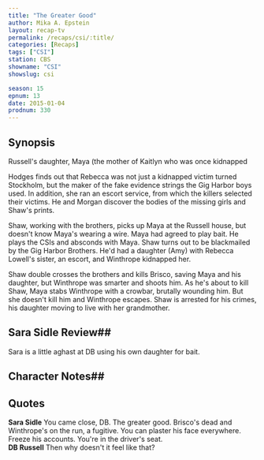```yaml
---
title: "The Greater Good"
author: Mika A. Epstein
layout: recap-tv
permalink: /recaps/csi/:title/
categories: [Recaps]
tags: ["CSI"]
station: CBS
showname: "CSI"
showslug: csi

season: 15  
epnum: 13  
date: 2015-01-04
prodnum: 330  
---
```


## Synopsis

Russell's daughter, Maya (the mother of Kaitlyn who was once kidnapped 

Hodges finds out that Rebecca was not just a kidnapped victim turned Stockholm, but the maker of the fake evidence strings the Gig Harbor boys used. In addition, she ran an escort service, from which the killers selected their victims. He and Morgan discover the bodies of the missing girls and Shaw's prints. 

Shaw, working with the brothers, picks up Maya at the Russell house, but doesn't know Maya's wearing a wire. Maya had agreed to play bait. He plays the CSIs and absconds with Maya. Shaw turns out to be blackmailed by the Gig Harbor Brothers. He'd had a daughter (Amy) with Rebecca Lowell's sister, an escort, and Winthrope kidnapped her.

Shaw double crosses the brothers and kills Brisco, saving Maya and his daughter, but Winthrope was smarter and shoots him. As he's about to kill Shaw, Maya stabs Winthrope with a crowbar, brutally wounding him. But she doesn't kill him and Winthrope escapes. Shaw is arrested for his crimes, his daughter moving to live with her grandmother.

## Sara Sidle Review## 

Sara is a little aghast at DB using his own daughter for bait.

## Character Notes## 

## Quotes

**Sara Sidle** You came close, DB. The greater good. Brisco's dead and Winthrope's on the run, a fugitive. You can plaster his face everywhere. Freeze his accounts. You're in the driver's seat.  
**DB Russell** Then why doesn't it feel like that? 

